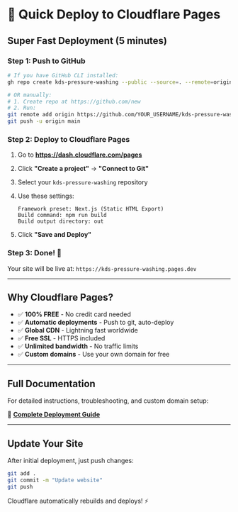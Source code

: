 # 🚀 Quick Deploy to Cloudflare Pages

## Super Fast Deployment (5 minutes)

### Step 1: Push to GitHub

```bash
# If you have GitHub CLI installed:
gh repo create kds-pressure-washing --public --source=. --remote=origin --push

# OR manually:
# 1. Create repo at https://github.com/new
# 2. Run:
git remote add origin https://github.com/YOUR_USERNAME/kds-pressure-washing.git
git push -u origin main
```

### Step 2: Deploy to Cloudflare Pages

1. Go to **https://dash.cloudflare.com/pages**
2. Click **"Create a project"** → **"Connect to Git"**
3. Select your `kds-pressure-washing` repository
4. Use these settings:

   ```
   Framework preset: Next.js (Static HTML Export)
   Build command: npm run build
   Build output directory: out
   ```

5. Click **"Save and Deploy"**

### Step 3: Done! 🎉

Your site will be live at: `https://kds-pressure-washing.pages.dev`

---

## Why Cloudflare Pages?

- ✅ **100% FREE** - No credit card needed
- ✅ **Automatic deployments** - Push to git, auto-deploy
- ✅ **Global CDN** - Lightning fast worldwide
- ✅ **Free SSL** - HTTPS included
- ✅ **Unlimited bandwidth** - No traffic limits
- ✅ **Custom domains** - Use your own domain for free

---

## Full Documentation

For detailed instructions, troubleshooting, and custom domain setup:

📖 **[Complete Deployment Guide](docs/deployment/CLOUDFLARE_DEPLOYMENT.md)**

---

## Update Your Site

After initial deployment, just push changes:

```bash
git add .
git commit -m "Update website"
git push
```

Cloudflare automatically rebuilds and deploys! ⚡

